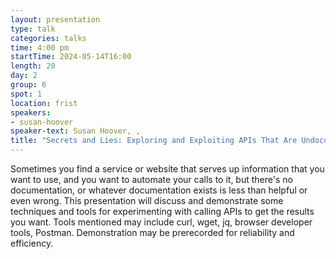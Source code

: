 ```yaml
---
layout: presentation
type: talk
categories: talks
time: 4:00 pm
startTime: 2024-05-14T16:00
length: 20
day: 2
group: 6
spot: 1
location: frist
speakers:
- susan-hoover
speaker-text: Susan Hoover, , 
title: "Secrets and Lies: Exploring and Exploiting APIs That Are Undocumented, Underdocumented, or Misdocumented"
---
```

Sometimes you find a service or website that serves up information that you want to use, and you want to automate your calls to it, but there's no documentation, or whatever documentation exists is less than helpful or even wrong. This presentation will discuss and demonstrate some techniques and tools for experimenting with calling APIs to get the results you want. Tools mentioned may include curl, wget, jq, browser developer tools, Postman. Demonstration may be prerecorded for reliability and efficiency.
